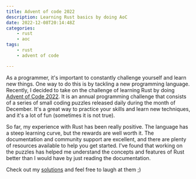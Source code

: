 ```yaml
---
title: Advent of code 2022
description: Learning Rust basics by doing AoC
date: 2022-12-08T20:14:48Z
categories:
    - rust
    - aoc
tags:
    - rust
    - advent of code

---
```


As a programmer, it's important to constantly challenge yourself and learn new things. One way to do this is by tackling a new programming language. Recently, I decided to take on the challenge of learning Rust by doing [Advent of Code 2022](https://adventofcode.com/2022). It is an annual programming challenge that consists of a series of small coding puzzles released daily during the month of December. It's a great way to practice your skills and learn new techniques, and it's a lot of fun (sometimes it is not true). 

So far, my experience with Rust has been really positive. The language has a steep learning curve, but the rewards are well worth it. The documentation and community support are excellent, and there are plenty of resources available to help you get started. I've found that working on the puzzles has helped me understand the concepts and features of Rust better than I would have by just reading the documentation.

Check out my [solutions](https://github.com/rivit98/advent-of-code/tree/master/2022) and feel free to laugh at them ;) 

